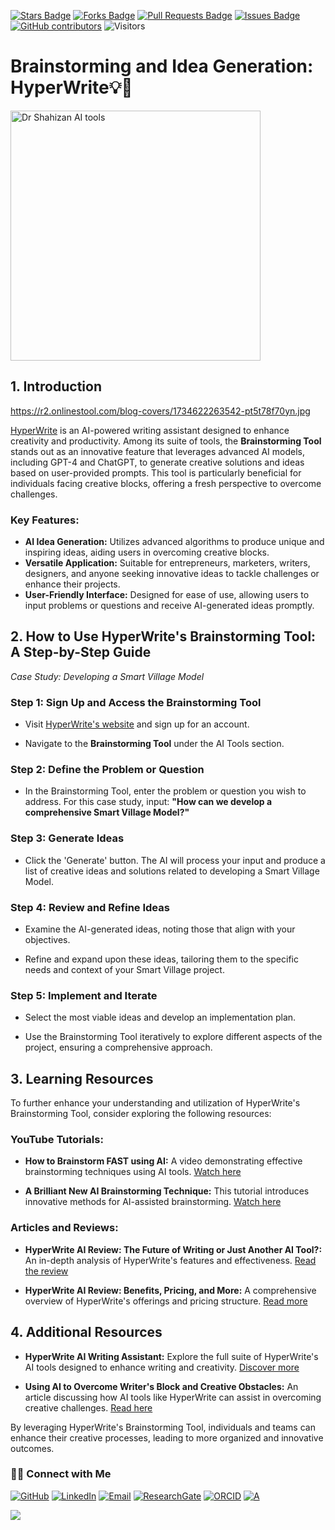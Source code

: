 <a href="https://github.com/drshahizan/short-course/stargazers"><img src="https://img.shields.io/github/stars/drshahizan/short-course" alt="Stars Badge"/></a>
<a href="https://github.com/drshahizan/short-course/network/members"><img src="https://img.shields.io/github/forks/drshahizan/short-course" alt="Forks Badge"/></a>
<a href="https://github.com/drshahizan/short-course/pulls"><img src="https://img.shields.io/github/issues-pr/drshahizan/short-course" alt="Pull Requests Badge"/></a>
<a href="https://github.com/drshahizan/short-course"><img src="https://img.shields.io/github/issues/drshahizan/short-course" alt="Issues Badge"/></a>
<a href="https://github.com/drshahizan/short-course/graphs/contributors"><img alt="GitHub contributors" src="https://img.shields.io/github/contributors/drshahizan/short-course?color=2b9348"></a>
![Visitors](https://api.visitorbadge.io/api/visitors?path=https%3A%2F%2Fgithub.com%2Fdrshahizan%2Fshort-course&labelColor=%23d9e3f0&countColor=%23697689&style=flat)

# Brainstorming and Idea Generation: HyperWrite💡🧠


<a href="https://github.com/drshahizan/short-course/blob/main/workshop/25AIwriting">
 <img src="https://r2.onlinestool.com/blog-covers/1734622263542-pt5t78f70yn.jpg" alt="Dr Shahizan AI tools"  height="400">
</a>


## 1. Introduction

https://r2.onlinestool.com/blog-covers/1734622263542-pt5t78f70yn.jpg

[HyperWrite](https://hyperwriteai.com/) is an AI-powered writing assistant designed to enhance creativity and productivity. Among its suite of tools, the **Brainstorming Tool** stands out as an innovative feature that leverages advanced AI models, including GPT-4 and ChatGPT, to generate creative solutions and ideas based on user-provided prompts. This tool is particularly beneficial for individuals facing creative blocks, offering a fresh perspective to overcome challenges. 

### Key Features:

- **AI Idea Generation:** Utilizes advanced algorithms to produce unique and inspiring ideas, aiding users in overcoming creative blocks. 
- **Versatile Application:** Suitable for entrepreneurs, marketers, writers, designers, and anyone seeking innovative ideas to tackle challenges or enhance their projects. 
- **User-Friendly Interface:** Designed for ease of use, allowing users to input problems or questions and receive AI-generated ideas promptly. 


## 2. How to Use HyperWrite's Brainstorming Tool: A Step-by-Step Guide

*Case Study: Developing a Smart Village Model*

### **Step 1: Sign Up and Access the Brainstorming Tool**

- Visit [HyperWrite's website](https://hyperwriteai.com/) and sign up for an account.

- Navigate to the **Brainstorming Tool** under the AI Tools section. 

### **Step 2: Define the Problem or Question**

- In the Brainstorming Tool, enter the problem or question you wish to address. For this case study, input: **"How can we develop a comprehensive Smart Village Model?"**

### **Step 3: Generate Ideas**

- Click the 'Generate' button. The AI will process your input and produce a list of creative ideas and solutions related to developing a Smart Village Model. 

### **Step 4: Review and Refine Ideas**

- Examine the AI-generated ideas, noting those that align with your objectives.

- Refine and expand upon these ideas, tailoring them to the specific needs and context of your Smart Village project.

### **Step 5: Implement and Iterate**

- Select the most viable ideas and develop an implementation plan.

- Use the Brainstorming Tool iteratively to explore different aspects of the project, ensuring a comprehensive approach.


## 3. Learning Resources

To further enhance your understanding and utilization of HyperWrite's Brainstorming Tool, consider exploring the following resources:

### **YouTube Tutorials:**

- **How to Brainstorm FAST using AI:** A video demonstrating effective brainstorming techniques using AI tools. [Watch here](https://www.youtube.com/watch?v=xbNrc4qArtU)

- **A Brilliant New AI Brainstorming Technique:** This tutorial introduces innovative methods for AI-assisted brainstorming. [Watch here](https://www.youtube.com/watch?v=3RRuH6kIu4g)

### **Articles and Reviews:**

- **HyperWrite AI Review: The Future of Writing or Just Another AI Tool?:** An in-depth analysis of HyperWrite's features and effectiveness. [Read the review](https://www.akkio.com/post/hyperwrite-ai-review)

- **HyperWrite AI Review: Benefits, Pricing, and More:** A comprehensive overview of HyperWrite's offerings and pricing structure. [Read more](https://tripleareview.com/hyperwrite-ai/)


## 4. Additional Resources

- **HyperWrite AI Writing Assistant:** Explore the full suite of HyperWrite's AI tools designed to enhance writing and creativity. [Discover more](https://hyperwriteai.com/)

- **Using AI to Overcome Writer's Block and Creative Obstacles:** An article discussing how AI tools like HyperWrite can assist in overcoming creative challenges. [Read here](https://hyperwriteai.com/blog/how-to-use-ai-to-overcome-writers-block-and-creative-obstacles)

By leveraging HyperWrite's Brainstorming Tool, individuals and teams can enhance their creative processes, leading to more organized and innovative outcomes.



### 🙌🏻 Connect with Me
<p align="left">
    <a href="https://github.com/drshahizan" target="_blank"><img alt="GitHub" src="https://img.shields.io/badge/-@drshahizan-181717?style=flat-square&logo=GitHub&logoColor=white"></a>
    <a href="https://www.linkedin.com/in/drshahizan" target="_blank"><img alt="LinkedIn" src="https://img.shields.io/badge/-drshahizan-blue?style=flat-square&logo=Linkedin&logoColor=white&link=https://www.linkedin.com/in/drshahizan/"></a>
    <a href="mailto:shahizan@utm.my" target="_blank"><img alt="Email" src="https://img.shields.io/badge/-shahizan@utm.my-c14438?style=flat-square&logo=Gmail&logoColor=white&link=mailto:shahizan@utm.my.com"></a>
    <a href="https://www.researchgate.net/profile/Mohd-Othman-28" target="_blank"><img alt="ResearchGate" src="https://img.shields.io/badge/-ResearchGate-00CCBB?style=flat-square&logo=ResearchGate&logoColor=white"></a>
    <a href="https://orcid.org/0000-0003-4261-1873" target="_blank"><img alt="ORCID" src="https://img.shields.io/badge/-ORCID-A6CE39?style=flat-square&logo=ORCID&logoColor=white"></a> 
 <a href="https://visitorbadge.io/status?path=https%3A%2F%2Fgithub.com%2Fdrshahizan" target="_blank"><img alt="A" src="https://api.visitorbadge.io/api/visitors?path=https%3A%2F%2Fgithub.com%2Fdrshahizan&labelColor=%23697689&countColor=%23555555&style=plastic"></a>
 
![](https://hit.yhype.me/github/profile?user_id=81284918)
</p>
